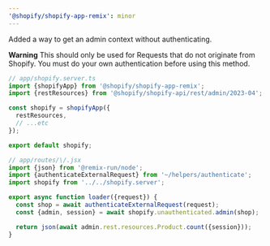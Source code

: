 ```yaml
---
'@shopify/shopify-app-remix': minor
---
```


Added a way to get an admin context without authenticating.

**Warning** This should only be used for Requests that do not originate from Shopify.
You must do your own authentication before using this method.

```ts
// app/shopify.server.ts
import {shopifyApp} from '@shopify/shopify-app-remix';
import {restResources} from '@shopify/shopify-api/rest/admin/2023-04';

const shopify = shopifyApp({
  restResources,
  // ...etc
});

export default shopify;

// app/routes/\/.jsx
import {json} from '@remix-run/node';
import {authenticateExternalRequest} from '~/helpers/authenticate';
import shopify from '../../shopify.server';

export async function loader({request}) {
  const shop = await authenticateExternalRequest(request);
  const {admin, session} = await shopify.unauthenticated.admin(shop);

  return json(await admin.rest.resources.Product.count({session}));
}
```
